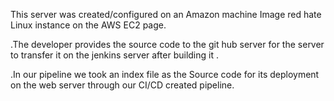 This server was created/configured on an Amazon machine Image red hate Linux instance on the AWS EC2 page.

.The developer provides the source code to the git hub server for the server to transfer it on the jenkins server after building it .

.In our pipeline we took an index file as the Source code for its deployment on the web server through our CI/CD created pipeline.

